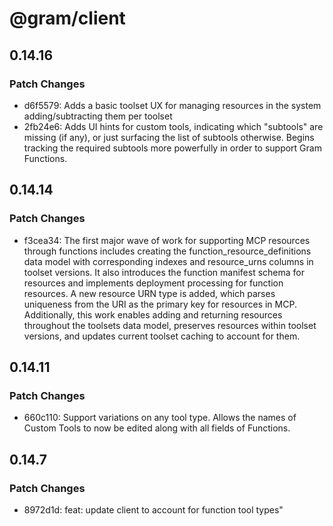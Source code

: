 # @gram/client

## 0.14.16

### Patch Changes

- d6f5579: Adds a basic toolset UX for managing resources in the system adding/subtracting them per toolset
- 2fb24e6: Adds UI hints for custom tools, indicating which "subtools" are missing (if any), or just surfacing the list of subtools otherwise. Begins tracking the required subtools more powerfully in order to support Gram Functions.

## 0.14.14

### Patch Changes

- f3cea34: The first major wave of work for supporting MCP resources through functions includes creating the function_resource_definitions data model with corresponding indexes and resource_urns columns in toolset versions. It also introduces the function manifest schema for resources and implements deployment processing for function resources. A new resource URN type is added, which parses uniqueness from the URI as the primary key for resources in MCP. Additionally, this work enables adding and returning resources throughout the toolsets data model, preserves resources within toolset versions, and updates current toolset caching to account for them.

## 0.14.11

### Patch Changes

- 660c110: Support variations on any tool type. Allows the names of Custom Tools to now be edited along with all fields of Functions.

## 0.14.7

### Patch Changes

- 8972d1d: feat: update client to account for function tool types"
